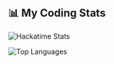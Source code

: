 ## 📊 My Coding Stats

![Hackatime Stats](https://github-readme-stats.hackclub.dev/api/wakatime?username=8786&api_domain=hackatime.hackclub.com&theme=algolia&custom_title=Hackatime+Stats&layout=compact&cache_seconds=0&langs_count=8)

![Top Languages](https://github-readme-stats.vercel.app/api/top-langs/?username=YOUR_USERNAME&layout=compact&theme=algolia)
